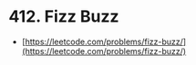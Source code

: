 # 412. Fizz Buzz

- [https://leetcode.com/problems/fizz-buzz/](https://leetcode.com/problems/fizz-buzz/)
